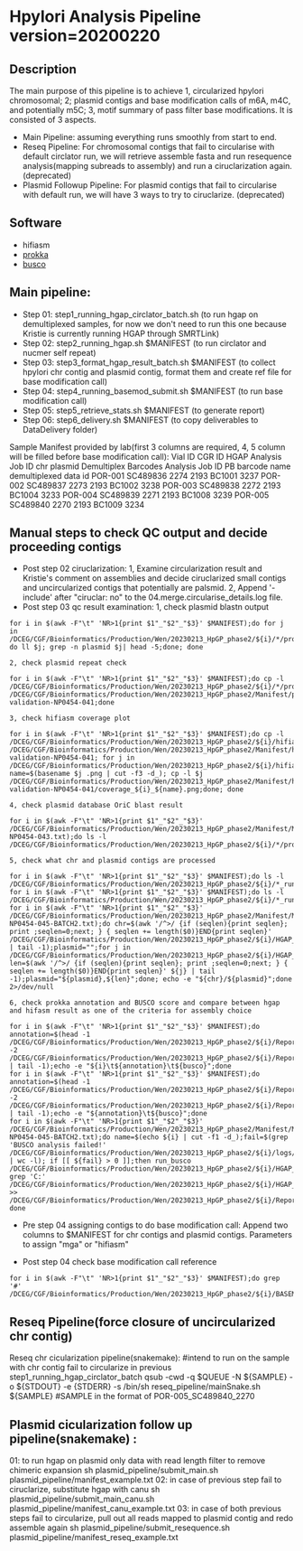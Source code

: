 # Hpylori Analysis Pipeline version=20200220

## Description

The main purpose of this pipeline is to achieve 1, circularized hpylori chromosomal; 2; plasmid contigs and base modification calls of m6A, m4C, and potentially m5C; 3, motif summary of pass filter base modifications.
It is consisted of 3 aspects. 
- Main Pipeline: assuming everything runs smoothly from start to end.
- Reseq Pipeline: For chromosomal contigs that fail to circularise with default circlator run, we will retrieve assemble fasta and run resequence analysis(mapping subreads to assembly) and run a ciruclarization again. (deprecated)
- Plasmid Followup Pipeline: For plasmid contigs that fail to circularise with default run, we will have 3 ways to try to ciruclarize. (deprecated)

## Software
- hifiasm
- [prokka](https://anaconda.org/bioconda/prokka)
- [busco](https://anaconda.org/bioconda/busco)

## Main pipeline:
- Step 01: step1_running_hgap_circlator_batch.sh (to run hgap on demultiplexed samples, for now we don't need to run this one because Kristie is currently running HGAP through SMRTLink)
- Step 02: step2_running_hgap.sh $MANIFEST (to run circlator and nucmer self repeat)
- Step 03: step3_format_hgap_result_batch.sh $MANIFEST (to collect hpylori chr contig and plasmid contig, format them and create ref file for base modification call)
- Step 04: step4_running_basemod_submit.sh $MANIFEST (to run base modification call)
- Step 05: step5_retrieve_stats.sh $MANIFEST (to generate report)
- Step 06: step6_delivery.sh $MANIFEST  (to copy deliverables to DataDelivery folder)

Sample Manifest provided by lab(first 3 columns are required, 4, 5 column will be filled before base modification call):
Vial ID CGR ID  HGAP Analysis Job ID    chr	plasmid	Demultiplex Barcodes Analysis Job ID    PB barcode name demultiplexed data id
POR-001 SC489836        2274    2193    		BC1001  3237
POR-002 SC489837        2273    2193    		BC1002  3238
POR-003 SC489838        2272    2193    		BC1004  3233
POR-004 SC489839        2271    2193    		BC1008  3239
POR-005 SC489840        2270    2193    		BC1009  3234

## Manual steps to check QC output and decide proceeding contigs
- Post step 02 ciruclarization: 
	1, Examine circularization result and Kristie's comment on assemblies and decide ciruclarized small contigs and uncircularized contigs that potentially are palsmid. 
	2, Append '-include' after "ciruclar: no" to the 04.merge.circularise_details.log file.
- Post step 03 qc result examination:
	1, check plasmid blastn output
```
for i in $(awk -F"\t" 'NR>1{print $1"_"$2"_"$3}' $MANIFEST);do for j in /DCEG/CGF/Bioinformatics/Production/Wen/20230213_HpGP_phase2/${i}/*/processed_hgap/*_blast.out; do ll $j; grep -n plasmid $j| head -5;done; done
``` 
	2, check plasmid repeat check
```
for i in $(awk -F"\t" 'NR>1{print $1"_"$2"_"$3}' $MANIFEST);do cp -l /DCEG/CGF/Bioinformatics/Production/Wen/20230213_HpGP_phase2/${i}/*/processed_hgap/*_plasmid_*mummerplot.png /DCEG/CGF/Bioinformatics/Production/Wen/20230213_HpGP_phase2/Manifest/plasmid_repeat/Revio-validation-NP0454-041;done
```
	3, check hifiasm coverage plot
```
for i in $(awk -F"\t" 'NR>1{print $1"_"$2"_"$3}' $MANIFEST);do cp -l /DCEG/CGF/Bioinformatics/Production/Wen/20230213_HpGP_phase2/${i}/hifiasm_run/processed_hgap/coverage*len*.png /DCEG/CGF/Bioinformatics/Production/Wen/20230213_HpGP_phase2/Manifest/hifiasm_coverage_plot/Revio-validation-NP0454-041; for j in /DCEG/CGF/Bioinformatics/Production/Wen/20230213_HpGP_phase2/${i}/hifiasm_run/processed_hgap/coverage_plot_ptg*.png;do name=$(basename $j .png | cut -f3 -d_); cp -l $j /DCEG/CGF/Bioinformatics/Production/Wen/20230213_HpGP_phase2/Manifest/hifiasm_coverage_plot/Revio-validation-NP0454-041/coverage_${i}_${name}.png;done; done
```
	4, check plasmid database OriC blast result
```
for i in $(awk -F"\t" 'NR>1{print $1"_"$2"_"$3}' /DCEG/CGF/Bioinformatics/Production/Wen/20230213_HpGP_phase2/Manifest/Manifest-NP0454-043.txt);do ls -l /DCEG/CGF/Bioinformatics/Production/Wen/20230213_HpGP_phase2/${i}/*/processed_hgap/*_blastDoriC.txt;done	
```

	5, check what chr and plasmid contigs are processed
```
for i in $(awk -F"\t" 'NR>1{print $1"_"$2"_"$3}' $MANIFEST);do ls -l  /DCEG/CGF/Bioinformatics/Production/Wen/20230213_HpGP_phase2/${i}/*_run/processed_hgap/*chromosomal*.fasta;done
for i in $(awk -F"\t" 'NR>1{print $1"_"$2"_"$3}' $MANIFEST);do ls -l  /DCEG/CGF/Bioinformatics/Production/Wen/20230213_HpGP_phase2/${i}/*_run/processed_hgap/*plasmid*.fasta;done
for i in $(awk -F"\t" 'NR>1{print $1"_"$2"_"$3}' /DCEG/CGF/Bioinformatics/Production/Wen/20230213_HpGP_phase2/Manifest/Manifest-NP0454-045-BATCH2.txt);do chr=$(awk '/^>/ {if (seqlen){print seqlen}; print ;seqlen=0;next; } { seqlen += length($0)}END{print seqlen}' /DCEG/CGF/Bioinformatics/Production/Wen/20230213_HpGP_phase2/${i}/HGAP_run/processed_hgap/*_chromosomal*.fasta | tail -1);plasmid="";for j in /DCEG/CGF/Bioinformatics/Production/Wen/20230213_HpGP_phase2/${i}/HGAP_run/processed_hgap/*plasmid*.fasta;do len=$(awk '/^>/ {if (seqlen){print seqlen}; print ;seqlen=0;next; } { seqlen += length($0)}END{print seqlen}' ${j} | tail -1);plasmid="${plasmid},${len}";done; echo -e "${chr}/${plasmid}";done 2>/dev/null
```

	6, check prokka annotation and BUSCO score and compare between hgap and hifasm result as one of the criteria for assembly choice
```	
for i in $(awk -F"\t" 'NR>1{print $1"_"$2"_"$3}' $MANIFEST);do annotation=$(head -1  /DCEG/CGF/Bioinformatics/Production/Wen/20230213_HpGP_phase2/${i}/Report/temp/raw_assemble_annotation.txt);busco=$(head -2 /DCEG/CGF/Bioinformatics/Production/Wen/20230213_HpGP_phase2/${i}/Report/temp/raw_assemble_annotation.txt | tail -1);echo -e "${i}\t${annotation}\t${busco}";done
for i in $(awk -F"\t" 'NR>1{print $1"_"$2"_"$3}' $MANIFEST);do annotation=$(head -1  /DCEG/CGF/Bioinformatics/Production/Wen/20230213_HpGP_phase2/${i}/Report/temp/hifi_assemble_annotation.txt);busco=$(head -2 /DCEG/CGF/Bioinformatics/Production/Wen/20230213_HpGP_phase2/${i}/Report/temp/hifi_assemble_annotation.txt | tail -1);echo -e "${annotation}\t${busco}";done
for i in $(awk -F"\t" 'NR>1{print $1"_"$2"_"$3}' /DCEG/CGF/Bioinformatics/Production/Wen/20230213_HpGP_phase2/Manifest/Manifest-NP0454-045-BATCH2.txt);do name=$(echo ${i} | cut -f1 -d_);fail=$(grep 'BUSCO analysis failed!' /DCEG/CGF/Bioinformatics/Production/Wen/20230213_HpGP_phase2/${i}/logs/step3_format_hgap_*.stderr | wc -l); if [[ ${fail} > 0 ]];then run_busco /DCEG/CGF/Bioinformatics/Production/Wen/20230213_HpGP_phase2/${i}/HGAP_run/processed_hgap/${name}_chromosomal.fasta;  grep 'C:' /DCEG/CGF/Bioinformatics/Production/Wen/20230213_HpGP_phase2/${i}/HGAP_run/processed_hgap/${name}_chromosomal/short_summary.specific.campylobacterales_odb10.${name}_chromosomal.txt >> /DCEG/CGF/Bioinformatics/Production/Wen/20230213_HpGP_phase2/${i}/Report/temp/raw_assemble_annotation.txt;fi; done

```	

- Pre step 04 assigning contigs to do base modification call: Append two columns to $MANIFEST for chr contigs and plasmid contigs. Parameters to assign "mga" or "hifiasm"

- Post step 04 check base modification call reference 
```
for i in $(awk -F"\t" 'NR>1{print $1"_"$2"_"$3}' $MANIFEST);do grep '#' /DCEG/CGF/Bioinformatics/Production/Wen/20230213_HpGP_phase2/${i}/BASEMOD_hifi_run/outputs/motifs.gff;done
```


## Reseq Pipeline(force closure of uncircularized chr contig)

Reseq chr cicularization pipeline(snakemake):
#intend to run on the sample with chr contig fail to circularize in previous step1_running_hgap_circlator_batch
qsub -cwd -q $QUEUE -N ${SAMPLE} -o ${STDOUT} -e {STDERR} -s /bin/sh reseq_pipeline/mainSnake.sh ${SAMPLE} 
#SAMPLE in the format of POR-005_SC489840_2270

## Plasmid cicularization follow up pipeline(snakemake) :
01: to run hgap on plasmid only data with read length filter to remove chimeric expansion
	sh plasmid_pipeline/submit_main.sh plasmid_pipeline/manifest_example.txt
02: in case of previous step fail to ciruclarize, substitute hgap with canu
	sh plasmid_pipeline/submit_main_canu.sh plasmid_pipeline/manifest_canu_example.txt
03: in case of both previous steps fail to circularize, pull out all reads mapped to plasmid contig and redo assemble again
	sh plasmid_pipeline/submit_resequence.sh plasmid_pipeline/manifest_reseq_example.txt

